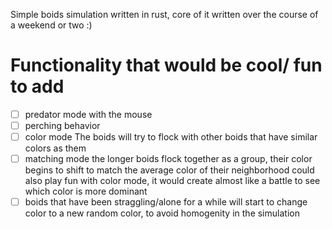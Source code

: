 Simple boids simulation written in rust, core of it written over the course of a weekend or two :)

# Functionality that would be cool/ fun to add

- [ ] predator mode with the mouse
- [ ] perching behavior 
- [ ] color mode
      The boids will try to flock with other boids that have similar colors as them
- [ ] matching mode
      the longer boids flock together as a group, their color begins to shift to match the average color of their neighborhood
      could also play fun with color mode, it would create almost like a battle to see which color is more dominant
- [ ] boids that have been straggling/alone for a while will start to change color to a new random color, to avoid homogenity in the simulation
